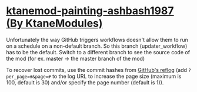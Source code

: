# [ktanemod-painting-ashbash1987 (By KtaneModules)](https://github.com/KtaneModules/ktanemod-painting-ashbash1987)

Unfortunately the way GitHub triggers workflows doesn't allow them to run on a schedule on a non-default branch. So this branch (updater_workflow) has to be the default. Switch to a different branch to see the source code of the mod (for ex. master -> the master branch of the mod)

To recover lost commits, use the commit hashes from [GitHub's reflog](https://api.github.com/repos/KtaneModules/ktanemod-painting-ashbash1987-KtaneModules/events) (add `?per_page=#&page=#` to the log URL to increase the page size (maximum is 100, default is 30) and/or specify the page number (default is 1)).
